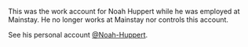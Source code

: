 This was the work account for Noah Huppert while he was employed at Mainstay. He no longer works at Mainstay nor controls this account.  

See his personal account [@Noah-Huppert](https://github.com/Noah-Huppert/).
